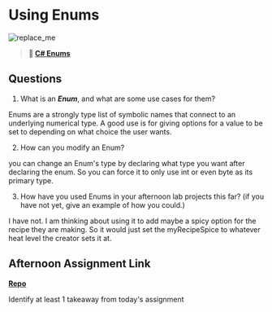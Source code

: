 # Using Enums

![replace_me](https://codeworks.blob.core.windows.net/public/assets/img/illustrations/placeholder.svg)

> **📖 [C# Enums](https://codeworksacademy.com/fs-student-guide/resources/wk10/03-Enums)**

## Questions

1. What is an ***Enum***, and what are some use cases for them?

Enums are a strongly type list of symbolic names that connect to an underlying numerical type. A good use is for giving options for a value to be set to depending on what choice the user wants. 

2. How can you modify an Enum?

you can change an  Enum's type by declaring what type you want after declaring the enum. So you can force it to only use int or even byte as its primary type. 

3. How have you used Enums in your afternoon lab projects this far? (if you have not yet, give an example of how you could.)

I have not. I am thinking about using it to add maybe a spicy option for the recipe they are making. So it would just set the myRecipeSpice to whatever heat level the creator sets it at. 

## Afternoon Assignment Link

**[Repo](https://github.com/IsaacDuff/<ASSIGNMENT_REPO>)**

Identify at least 1 takeaway from today's assignment
